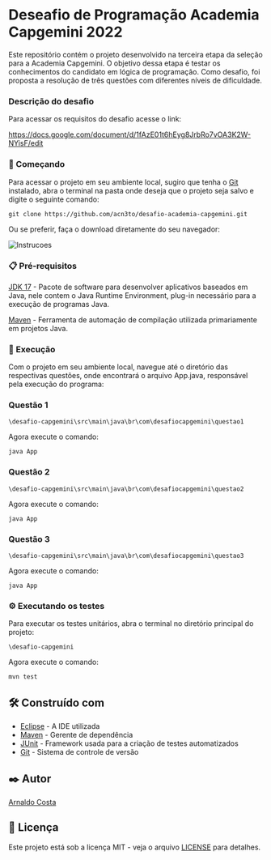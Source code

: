 # Deseafio de Programação Academia Capgemini 2022

Este repositório contém o projeto desenvolvido na terceira 
etapa
da seleção para a Academia Capgemini. O objetivo dessa etapa 
é 
testar os conhecimentos do candidato em lógica de programação.
Como desafio, foi proposta a resolução de três questões com 
diferentes
níveis de dificuldade. 

### Descrição do desafio

Para acessar os requisitos do desafio acesse o link:

https://docs.google.com/document/d/1fAzE01t6hEyg8JrbRo7vOA3K2W-NYisF/edit


### 🚀 Começando

Para acessar o projeto em seu ambiente local, sugiro que 
tenha o [Git](https://git-scm.com/) 
instalado, abra o terminal na pasta onde deseja que o 
projeto seja salvo e digite o seguinte comando:

```
git clone https://github.com/acn3to/desafio-academia-capgemini.git
```

Ou se preferir, faça o download diretamente do seu navegador:

![Instrucoes](https://cpb-us-e1.wpmucdn.com/sites.northwestern.edu/dist/b/3044/files/2021/05/github.png )

### 📋 Pré-requisitos

[JDK 17](https://www.oracle.com/java/technologies/downloads/) - 
Pacote de software para desenvolver aplicativos baseados em Java, 
nele contem o Java Runtime Environment, plug-in necessário para a execução de programas Java.

[Maven](https://maven.apache.org/download.cgi) - Ferramenta de automação de compilação utilizada primariamente em projetos Java.


### 🔧 Execução

Com o projeto em seu ambiente local, navegue até o diretório das respectivas questões, onde
encontrará o arquivo App.java, responsável pela execução do programa: 

### Questão 1

```
\desafio-capgemini\src\main\java\br\com\desafiocapgemini\questao1
```

Agora execute o comando:

```
java App
```
### Questão 2

```
\desafio-capgemini\src\main\java\br\com\desafiocapgemini\questao2
```

Agora execute o comando:

```
java App
```
### Questão 3

```
\desafio-capgemini\src\main\java\br\com\desafiocapgemini\questao3
```

Agora execute o comando:

```
java App
```

### ⚙️ Executando os testes

Para executar os testes unitários, abra o terminal no diretório principal do projeto:

```
\desafio-capgemini
```
Agora execute o comando:

```
mvn test
```

## 🛠️ Construído com

* [Eclipse](https://www.eclipse.org/) - A IDE utilizada
* [Maven](https://maven.apache.org/) - Gerente de dependência
* [JUnit](https://junit.org/junit5/) - Framework usada para a criação de testes automatizados
* [Git](https://junit.org/junit5/) -  Sistema de controle de versão


## ✒️ Autor

[Arnaldo Costa](https://gist.github.com/acn3to)

## 📄 Licença

Este projeto está sob a licença MIT - veja o arquivo [LICENSE](https://github.com/acn3to/desafio-academia-capgemini/blob/main/LICENSE) para detalhes.
